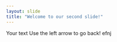 ```yaml
---
layout: slide
title: "Welcome to our second slide!"
---
```

Your text
Use the left arrow to go back!
efnj
